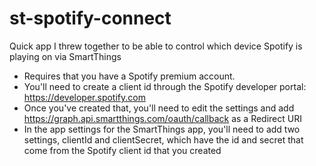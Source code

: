 # st-spotify-connect

Quick app I threw together to be able to control which device Spotify is playing on via SmartThings

* Requires that you have a Spotify premium account.
* You'll need to create a client id through the Spotify developer portal: https://developer.spotify.com
* Once you've created that, you'll need to edit the settings and add https://graph.api.smartthings.com/oauth/callback as a Redirect URI
* In the app settings for the SmartThings app, you'll need to add two settings, clientId and clientSecret, which have the id and secret that come from the Spotify client id that you created

